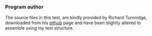 ### Program author
The source files in this test, are kindly provided by Richard Turnnidge, downloaded from his [github](https://github.com/richardturnnidge/lessons) page and have been slightly altered to assemble using my test structure.
